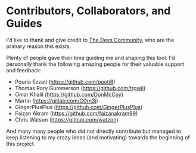 # Contributors, Collaborators, and Guides

I'd like to thank and give credit to [The Devs Community](https://thedevs.network), who are the primary reason this exists.

Plenty of people gave their time guiding me and shaping this tool. I'd personally thank the following amazing people for their valuable support and feedback:

- Pouria Ezzati (https://github.com/poeti8)
- Thomas Rory Gummerson (https://github.com/trgwii)
- Omar Khalil (https://github.com/DonMcCoy)
- Martin (https://gitlab.com/C0rn3j)
- GingerPlusPlus (https://github.com/GingerPlusPlus)
- Faizan Akram (https://github.com/faizanakram99)
- Chris Watson (https://github.com/watzon)

And many many people who did not directly contribute but managed to keep listening to my crazy ideas (and motivating) towards the beginning of this project.

